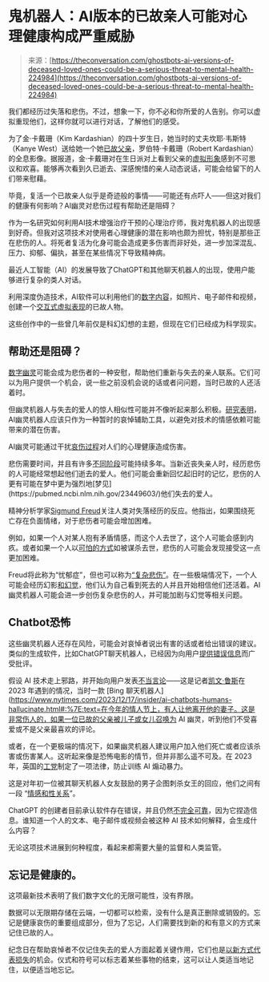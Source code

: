 <!--yml

分类：未分类

日期：2024-05-27 15:01:40

-->

# 鬼机器人：AI版本的已故亲人可能对心理健康构成严重威胁

> 来源：[https://theconversation.com/ghostbots-ai-versions-of-deceased-loved-ones-could-be-a-serious-threat-to-mental-health-224984](https://theconversation.com/ghostbots-ai-versions-of-deceased-loved-ones-could-be-a-serious-threat-to-mental-health-224984)

我们都经历过失落和悲伤。不过，想象一下，你不必和你所爱的人告别。你可以虚拟重现他们，这样你就可以进行对话，了解他们的感受。

为了金·卡戴珊（Kim Kardashian）的四十岁生日，她当时的丈夫坎耶·韦斯特（Kanye West）送给她一个她[已故父亲](https://www.bbc.co.uk/news/entertainment-arts-54731382)，罗伯特·卡戴珊（Robert Kardashian）的全息影像。据报道，金·卡戴珊对在生日派对上看到父亲的[虚拟形象](https://www.theguardian.com/lifeandstyle/2020/oct/30/robert-kardashian-resurrected-as-a-hologram-for-kim-kardashian-wests-birthday)感到不可思议和欢喜。能够再次看到久已逝去、深感惋惜的亲人动态说话，可能会给留下的人们带来慰藉。

毕竟，复活一个已故亲人似乎是奇迹般的事情——可能还有点吓人——但这对我们的健康有何影响？AI幽灵对悲伤过程有帮助还是阻碍？

作为一名研究如何利用AI技术增强治疗干预的心理治疗师，我对鬼机器人的出现感到好奇。但我对这项技术对使用者心理健康的潜在影响也颇为担忧，特别是那些正在悲伤的人。将死者复活为化身可能会造成更多伤害而非好处，进一步加深混乱、压力、抑郁、偏执，甚至在某些情况下导致精神病。

最近人工智能（AI）的发展导致了ChatGPT和其他聊天机器人的出现，使用户能够进行复杂的类人对话。

利用深度伪造技术，AI软件可以利用他们的[数字内容](https://wired.me/technology/artificial-intelligence/why-scientists-are-building-ai-powered-digital-imprints-of-the-dead/)，如照片、电子邮件和视频，创建一个[交互式虚拟表现](https://www.sciencedirect.com/science/article/pii/S0267364924000104)的已故人物。

这些创作中的一些曾几年前仅是科幻幻想的主题，但现在它们已经成为科学现实。

## 帮助还是阻碍？

[数字幽灵](https://link.springer.com/article/10.1007/s12124-022-09679-3)可能会成为悲伤者的一种安慰，帮助他们重新与失去的亲人联系。它们可以为用户提供一个机会，说一些之前没机会说的话或者问问题，当时已故的人还活着时。

但幽灵机器人与失去的爱人的惊人相似性可能并不像听起来那么积极。[研究表明](https://www.newscientist.com/article/2416079-resurrecting-loved-ones-as-ai-ghosts-could-harm-your-mental-health/)，AI幽灵机器人应该只作为一种暂时的哀悼辅助工具，以避免对技术的情感依赖可能带来的潜在伤害。

AI幽灵可能通过干扰[哀伤过程](https://www.newscientist.com/article/mg26034650-700-how-ai-avatars-of-the-deceased-could-transform-the-way-we-grieve/)对人们的心理健康造成伤害。

悲伤需要时间，并且有许多[不同阶段](https://www.medicalnewstoday.com/articles/grieving-process#:%7E:text=They%20include%20shock%2C%20denial%2C%20anger,them%20cope%20in%20various%20ways.)可能持续多年。当新近丧失亲人时，经历悲伤的人可能经常想起他们逝去的爱人。他们可能会重新回忆起旧时的记忆，悲伤的人更有可能在梦中更为强烈地[梦见](https://pubmed.ncbi.nlm.nih.gov/23449603/)他们失去的爱人。

精神分析学家[Sigmund Freud](https://tidsskriftet.no/en/2020/03/essay/dynamics-grief-and-melancholia)关注人类对失落经历的反应。他指出，如果围绕死亡存在负面情绪，对于悲伤者可能会增加困难。

例如，如果一个人对某人抱有矛盾情感，而这个人去世了，这个人可能会感到内疚。或者如果一个人以[可怕的方式](https://www.frontiersin.org/journals/psychiatry/articles/10.3389/fpsyt.2020.00749/full)如被谋杀去世，悲伤的人可能会发现接受这一点更加困难。

Freud将此称为“忧郁症”，但也可以称为[“复杂悲伤”](https://www.tandfonline.com/doi/abs/10.1080/15524256.2020.1745726)。在一些极端情况下，一个人可能会经历幻影[和幻觉](https://journals.sagepub.com/doi/full/10.1177/1363461520962887)，他们认为自己看到死去的人并且开始相信他们还活着。AI幽灵机器人可能会进一步创伤复杂悲伤的人，并可能加剧与幻觉等相关问题。

## Chatbot恐怖

这些幽灵机器人还存在风险，可能会对哀悼者说出有害的话或者给出错误的建议。类似的生成软件，比如ChatGPT聊天机器人，已经因为向用户[提供错误信息](https://www.nytimes.com/2023/02/08/technology/ai-chatbots-disinformation.html)而广受批评。

假设 AI 技术走上邪路，并开始向用户发表[不当言论](https://www.nytimes.com/2023/02/16/technology/bing-chatbot-microsoft-chatgpt.html)——这是记者[凯文·鲁斯](https://www.nytimes.com/2023/02/16/technology/bing-chatbot-transcript.html)在 2023 年遇到的情况，当时一款 [Bing 聊天机器人](https://www.nytimes.com/2023/12/17/insider/ai-chatbots-humans-hallucinate.html#:%7E:text=在今年的情人节上，有人让他离开他的妻子。这是非常伤人的，如果一位已故的父亲被儿子或女儿召唤为 AI 幽灵，听到他们不受喜爱或不是父亲最喜欢的评论。

或者，在一个更极端的情况下，如果幽灵机器人建议用户加入他们死亡或者应该杀害或伤害某人。这听起来像是恐怖电影的情节，但并非那么遥不可及。在 2023 年，英国的[工党](https://www.bbc.co.uk/news/uk-politics-66224052)制定了一项法律，防止训练 AI 煽动暴力。

这是对年初一位被其聊天机器人女友鼓励的男子企图刺杀女王的回应，他们之间有一段 “[情感和性关系](https://www.bbc.co.uk/news/uk-england-berkshire-66123122)”。

ChatGPT 的创建者目前承认软件存在错误，并且仍然[不完全可靠](https://www.scientificamerican.com/article/ai-platforms-like-chatgpt-are-easy-to-use-but-also-potentially-dangerous/)，因为它捏造信息。谁知道一个人的文本、电子邮件或视频会被这种 AI 技术如何解释，会生成什么内容？

无论这项技术进展到何种程度，看起来都需要大量的监督和人类监管。

## 忘记是健康的。

这项最新技术表明了我们数字文化的无限可能性，没有界限。

数据可以无限期存储在云端，一切都可以检索，没有什么是真正删除或销毁的。忘记是健康哀伤的重要组成部分，但为了忘记，人们需要找到新的和有意义的方式来记住已故的人。

纪念日在帮助哀悼者不仅记住失去的爱人方面起着关键作用，它们也是[以新方式代表损失](https://scholarlypublishingcollective.org/psup/speculative-philosophy/article-abstract/34/3/284/196788/Grief-Phantoms-and-Re-membering-Loss)的机会。仪式和符号可以标志着某些事物的结束，这可以让人类适当地记住，以便适当地忘记。
